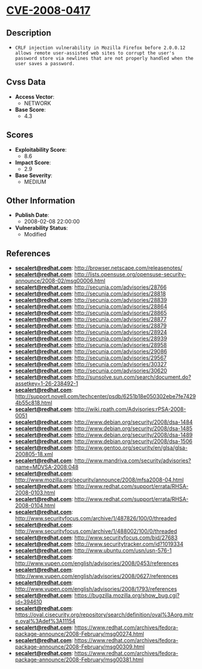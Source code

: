 
# [CVE-2008-0417](https://cve.mitre.org/cgi-bin/cvename.cgi?name=CVE-2008-0417)

## Description

- `CRLF injection vulnerability in Mozilla Firefox before 2.0.0.12 allows remote user-assisted web sites to corrupt the user's password store via newlines that are not properly handled when the user saves a password.`

## Cvss Data

- **Access Vector**:
  - NETWORK
- **Base Score**:
  - 4.3

## Scores

- **Exploitability Score**:
  - 8.6
- **Impact Score**:
  - 2.9
- **Base Severity**:
  - MEDIUM

## Other Information

- **Publish Date**:
  - 2008-02-08 22:00:00
- **Vulnerability Status**:
  - Modified

## References

- **secalert@redhat.com**: http://browser.netscape.com/releasenotes/
- **secalert@redhat.com**: http://lists.opensuse.org/opensuse-security-announce/2008-02/msg00006.html
- **secalert@redhat.com**: http://secunia.com/advisories/28766
- **secalert@redhat.com**: http://secunia.com/advisories/28818
- **secalert@redhat.com**: http://secunia.com/advisories/28839
- **secalert@redhat.com**: http://secunia.com/advisories/28864
- **secalert@redhat.com**: http://secunia.com/advisories/28865
- **secalert@redhat.com**: http://secunia.com/advisories/28877
- **secalert@redhat.com**: http://secunia.com/advisories/28879
- **secalert@redhat.com**: http://secunia.com/advisories/28924
- **secalert@redhat.com**: http://secunia.com/advisories/28939
- **secalert@redhat.com**: http://secunia.com/advisories/28958
- **secalert@redhat.com**: http://secunia.com/advisories/29086
- **secalert@redhat.com**: http://secunia.com/advisories/29567
- **secalert@redhat.com**: http://secunia.com/advisories/30327
- **secalert@redhat.com**: http://secunia.com/advisories/30620
- **secalert@redhat.com**: http://sunsolve.sun.com/search/document.do?assetkey=1-26-238492-1
- **secalert@redhat.com**: http://support.novell.com/techcenter/psdb/6251b18e050302ebe7fe74294b55c818.html
- **secalert@redhat.com**: http://wiki.rpath.com/Advisories:rPSA-2008-0051
- **secalert@redhat.com**: http://www.debian.org/security/2008/dsa-1484
- **secalert@redhat.com**: http://www.debian.org/security/2008/dsa-1485
- **secalert@redhat.com**: http://www.debian.org/security/2008/dsa-1489
- **secalert@redhat.com**: http://www.debian.org/security/2008/dsa-1506
- **secalert@redhat.com**: http://www.gentoo.org/security/en/glsa/glsa-200805-18.xml
- **secalert@redhat.com**: http://www.mandriva.com/security/advisories?name=MDVSA-2008:048
- **secalert@redhat.com**: http://www.mozilla.org/security/announce/2008/mfsa2008-04.html
- **secalert@redhat.com**: http://www.redhat.com/support/errata/RHSA-2008-0103.html
- **secalert@redhat.com**: http://www.redhat.com/support/errata/RHSA-2008-0104.html
- **secalert@redhat.com**: http://www.securityfocus.com/archive/1/487826/100/0/threaded
- **secalert@redhat.com**: http://www.securityfocus.com/archive/1/488002/100/0/threaded
- **secalert@redhat.com**: http://www.securityfocus.com/bid/27683
- **secalert@redhat.com**: http://www.securitytracker.com/id?1019334
- **secalert@redhat.com**: http://www.ubuntu.com/usn/usn-576-1
- **secalert@redhat.com**: http://www.vupen.com/english/advisories/2008/0453/references
- **secalert@redhat.com**: http://www.vupen.com/english/advisories/2008/0627/references
- **secalert@redhat.com**: http://www.vupen.com/english/advisories/2008/1793/references
- **secalert@redhat.com**: https://bugzilla.mozilla.org/show_bug.cgi?id=394610
- **secalert@redhat.com**: https://oval.cisecurity.org/repository/search/definition/oval%3Aorg.mitre.oval%3Adef%3A11154
- **secalert@redhat.com**: https://www.redhat.com/archives/fedora-package-announce/2008-February/msg00274.html
- **secalert@redhat.com**: https://www.redhat.com/archives/fedora-package-announce/2008-February/msg00309.html
- **secalert@redhat.com**: https://www.redhat.com/archives/fedora-package-announce/2008-February/msg00381.html
